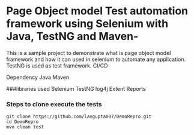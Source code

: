 # Page Object model Test automation framework using Selenium with Java, TestNG and Maven-
This is a sample project to demonstrate what is page object model framework and how it can used in selenium to automate any application.
TestNG is used as test framework. CI/CD

Dependency
Java
Maven

###libraries used
Selenium
TestNG
log4j
Extent Reports

### Steps to clone execute the tests
```
git clone https://github.com/lavgupta007/DemoRepro.git
cd DemoRepro
mvn clean test
```
